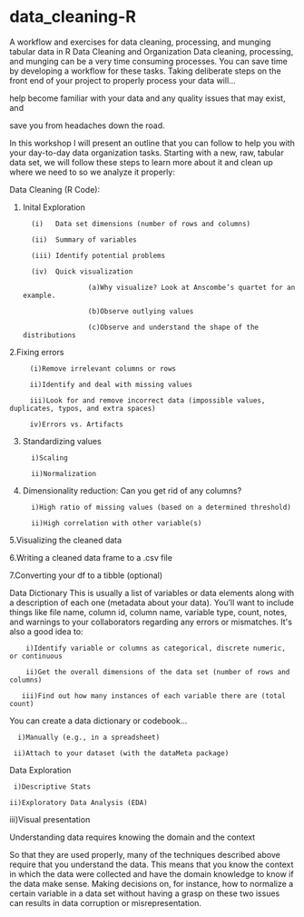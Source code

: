 # data_cleaning-R
A workflow and exercises for data cleaning, processing, and munging tabular data in R
Data Cleaning and Organization
Data cleaning, processing, and munging can be a very time consuming processes. You can save time by developing a workflow for these tasks. Taking deliberate steps on the front end of your project to properly process your data will...

 help become familiar with your data and any quality issues that may exist, and

 save you from headaches down the road.

In this workshop I will present an outline that you can follow to help you with your day-to-day data organization tasks. Starting with a new, raw, tabular data set, we will follow these steps to learn more about it and clean up where we need to so we analyze it properly:

Data Cleaning (R Code):

1. Inital Exploration




         (i)   Data set dimensions (number of rows and columns)

         (ii)  Summary of variables

         (iii) Identify potential problems

         (iv)  Quick visualization
         
                       (a)Why visualize? Look at Anscombe’s quartet for an example.
         
                       (b)Observe outlying values
         
                       (c)Observe and understand the shape of the distributions

2.Fixing errors

         (i)Remove irrelevant columns or rows

         ii)Identify and deal with missing values

         iii)Look for and remove incorrect data (impossible values, duplicates, typos, and extra spaces)

         iv)Errors vs. Artifacts

3. Standardizing values
 
         i)Scaling
  
         ii)Normalization

4. Dimensionality reduction: Can you get rid of any columns?

         i)High ratio of missing values (based on a determined threshold)

         ii)High correlation with other variable(s)

5.Visualizing the cleaned data

6.Writing a cleaned data frame to a .csv file

7.Converting your df to a tibble (optional)

Data Dictionary 
This is usually a list of variables or data elements along with a description of each one (metadata about your data). You’ll want to include things like file name, column id, column name, variable type, count, notes, and warnings to your collaborators regarding any errors or mismatches. It's also a good idea to:

         
        i)Identify variable or columns as categorical, discrete numeric, or continuous
 
        ii)Get the overall dimensions of the data set (number of rows and columns)
        
       iii)Find out how many instances of each variable there are (total count)


You can create a data dictionary or codebook...

      i)Manually (e.g., in a spreadsheet)
      
     ii)Attach to your dataset (with the dataMeta package)

Data Exploration

     i)Descriptive Stats

    ii)Exploratory Data Analysis (EDA)

   iii)Visual presentation


Understanding data requires knowing the domain and the context


So that they are used properly, many of the techniques described above require that you understand the data. This means that you know the context in which the data were collected and have the domain knowledge to know if the data make sense. Making decisions on, for instance, how to normalize a certain variable in a data set without having a grasp on these two issues can results in data corruption or misrepresentation.
